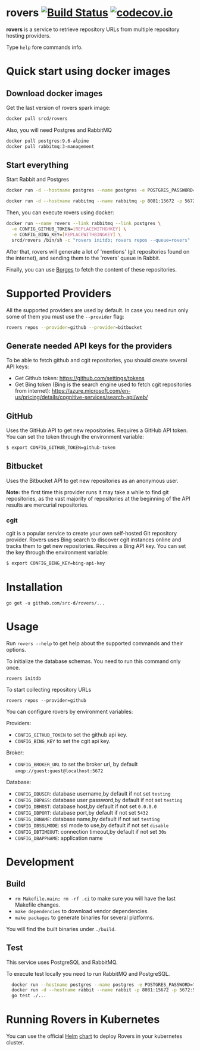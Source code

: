 # rovers [![Build Status](https://travis-ci.org/src-d/rovers.svg?branch=master)](https://travis-ci.org/src-d/rovers) [![codecov.io](https://codecov.io/github/src-d/rovers/coverage.svg?branch=master&token=ObiptJsBpW)](https://codecov.io/github/src-d/rovers?branch=master)

**rovers** is a service to retrieve repository URLs from multiple repository
hosting providers.

Type `help` fore commands info.

# Quick start using docker images

## Download docker images

Get the last version of rovers spark image:

```bash
docker pull srcd/rovers
```

Also, you will need Postgres and RabbitMQ

```bash
docker pull postgres:9.6-alpine
docker pull rabbitmq:3-management
```

## Start everything

Start Rabbit and Postgres

```bash
docker run -d --hostname postgres --name postgres -e POSTGRES_PASSWORD=testing -p 5432:5432 -e POSTGRES_USER=testing postgres:9.6-alpine
```
```bash
docker run -d --hostname rabbitmq --name rabbitmq -p 8081:15672 -p 5672:5672 rabbitmq:3-management
```

Then, you can execute rovers using docker:
```bash
docker run --name rovers --link rabbitmq --link postgres \
  -e CONFIG_GITHUB_TOKEN=[REPLACEWITHGHKEY] \
  -e CONFIG_BING_KEY=[REPLACEWITHBINGKEY] \
  srcd/rovers /bin/sh -c "rovers initdb; rovers repos --queue=rovers"
```
After that, rovers will generate a lot of 'mentions' (git repositories found on the internet), and sending them to the 'rovers' queue in Rabbit.

Finally, you can use [Borges](https://github.com/src-d/borges) to fetch the content of these repositories.

# Supported Providers

All the supported providers are used by default. In case you need run only some of them you must use the `--provider` flag:
```bash
rovers repos --provider=github --provider=bitbucket
```

## Generate needed API keys for the providers

To be able to fetch github and cgit repositories, you should create several API keys:

- Get Github token: https://github.com/settings/tokens
- Get Bing token (Bing is the search engine used to fetch cgit repositories from internet): https://azure.microsoft.com/en-us/pricing/details/cognitive-services/search-api/web/

## GitHub

Uses the GitHub API to get new repositories. Requires a GitHub API token. You can set the token through the environment variable:

```bash
$ export CONFIG_GITHUB_TOKEN=github-token
```

## Bitbucket

Uses the Bitbucket API to get new repositories as an anonymous user.

**Note:** the first time this provider runs it may take a while to find git repositories, as the vast majority of repositories at the beginning of the API results are mercurial repositories.

### cgit

cgit is a popular service to create your own self-hosted Git repository provider.
Rovers uses Bing search to discover cgit instances online and tracks them to get
new repositories. Requires a Bing API key. You can set the key through the environment variable:

```bash
$ export CONFIG_BING_KEY=bing-api-key
```

# Installation

```
go get -u github.com/src-d/rovers/...
```

# Usage

Run `rovers --help` to get help about the supported commands and their options.


To initialize the database schemas. You need to run this command only once.
```
rovers initdb
```
To start collecting repository URLs
```
rovers repos --provider=github
```

You can configure rovers by environment variables:

Providers:
- `CONFIG_GITHUB_TOKEN` to set the github api key.
- `CONFIG_BING_KEY` to set the cgit api key.

Broker:
- `CONFIG_BROKER_URL` to set the broker url, by default `amqp://guest:guest@localhost:5672`

Database:
- `CONFIG_DBUSER`: database username,by default if not set `testing`
- `CONFIG_DBPASS`: database user password,by default if not set `testing`
- `CONFIG_DBHOST`: database host,by default if not set `0.0.0.0`
- `CONFIG_DBPORT`: database port,by default if not set `5432`
- `CONFIG_DBNAME`: database name,by default if not set `testing`
- `CONFIG_DBSSLMODE`: ssl mode to use,by default if not set `disable`
- `CONFIG_DBTIMEOUT`: connection timeout,by default if not set `30s`
- `CONFIG_DBAPPNAME`: application name

# Development

## Build

- `rm Makefile.main; rm -rf .ci` to make sure you will have the last Makefile changes.
- `make dependencies` to download vendor dependencies.
- `make packages` to generate binaries for several platforms.

You will find the built binaries under `./build`.

## Test

This service uses PostgreSQL and RabbitMQ.

To execute test locally you need to run RabbitMQ and PostgreSQL.

```bash
  docker run --hostname postgres --name postgres -e POSTGRES_PASSWORD=testing -p 5432:5432 -e POSTGRES_USER=testing -d postgres
  docker run -d --hostname rabbit --name rabbit -p 8081:15672 -p 5672:5672 rabbitmq:3-management
  go test ./...
```

# Running Rovers in Kubernetes

You can use the official [Helm](https://github.com/kubernetes/helm) [chart](https://github.com/src-d/charts/tree/master/rovers) to deploy Rovers in your kubernetes cluster.
